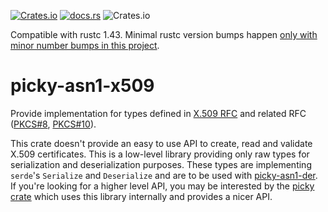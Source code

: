 [![Crates.io](https://img.shields.io/crates/v/picky-asn1-x509.svg)](https://crates.io/crates/picky-asn1-x509)
[![docs.rs](https://docs.rs/picky-asn1-x509/badge.svg)](https://docs.rs/picky-asn1-x509)
![Crates.io](https://img.shields.io/crates/l/picky-asn1-x509)

Compatible with rustc 1.43.
Minimal rustc version bumps happen [only with minor number bumps in this project](https://github.com/Devolutions/picky-rs/issues/89#issuecomment-868303478).

# picky-asn1-x509

Provide implementation for types defined in [X.509 RFC](https://tools.ietf.org/html/rfc5280) and related RFC ([PKCS#8](https://tools.ietf.org/html/rfc5208), [PKCS#10](https://tools.ietf.org/html/rfc2986)).

This crate doesn't provide an easy to use API to create, read and validate X.509 certificates.
This is a low-level library providing only raw types for serialization and deserialization purposes.
These types are implementing `serde`'s `Serialize` and `Deserialize` and are to be used with [picky-asn1-der](https://crates.io/crates/picky-asn1-der).
If you're looking for a higher level API, you may be interested by the [picky crate](https://crates.io/crates/picky) which uses
this library internally and provides a nicer API.

